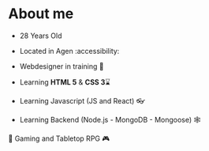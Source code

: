 # About me

- 28 Years Old
- Located in Agen :accessibility:

- Webdesigner in training :seedling: </br>
- Learning **HTML 5** & **CSS 3**:hourglass:
- Learning Javascript (JS and React) 👓
- Learning Backend (Node.js - MongoDB - Mongoose) 🕸️


📖 Gaming and Tabletop RPG 🎮
